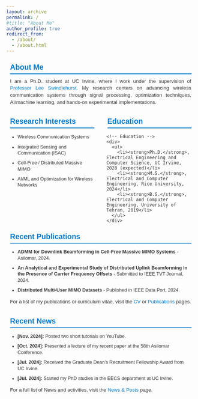 ```yaml
---
layout: archive
permalink: /
#title: "About Me"
author_profile: true
redirect_from: 
  - /about/
  - /about.html
---
```


<style>
.about-page {
  max-width: 800px;
  margin: 0 auto;
  padding: 10px;
  font-family: Arial, sans-serif;
  color: #333;
}

.about-page section {
  margin-bottom: 30px;
  margin-top: 0;
}

.about-page h2 {
  font-size: 1.4em;
  color: #007acc;
  border-bottom: 2px solid #007acc;
  padding-bottom: 5px;
  margin-top: 0;
  margin-bottom: 10px;
}

.about-page p {
  line-height: 1.4;
  font-size: 0.95em;
  margin-top: 5px;
  text-align: justify;
  margin-right: 1px;
}

.about-page ul {
  list-style-type: disc;
  padding-left: 20px;
}

.about-page ul li {
  font-size: 0.9em;
  line-height: 1.3;
  margin-bottom: 10px;
}

.about-page a {
  color: #007acc;
  text-decoration: none;
}

.about-page a:hover {
  text-decoration: underline;
}

/* Two-column layout for titles */
.horizontal-titles {
  display: grid;
  grid-template-columns: 1fr 1fr; /* Two equal columns for titles */
  gap: 35px;
  align-items: center; /* Align titles vertically */
}

.horizontal-titles h2 {
  text-align: left; /* Center-align the titles horizontally */
  border-bottom: 2px solid #007acc; /* Remove the underline from these titles */
  margin-bottom: 1px; /* Reduce the gap below these titles */
}

/* Two-column grid for content */
.two-column-grid {
  display: grid;
  grid-template-columns: 1fr 1fr; /* Two equal columns for content */
  gap: 30px;
  margin-bottom: 10px;
}
</style>

<div class="about-page">

  <!-- About Me Section -->
  <section class="about-me">
    <h2>About Me</h2>
    <p>
        I am a Ph.D. student at UC Irvine, where I work under the supervision of <a href="https://scholar.google.com/citations?user=ibAcKWwAAAAJ&hl=en" target="_blank">Professor Lee Swindlehurst</a>.
        My research centers on advancing wireless communication systems through signal processing, optimization techniques, AI/machine learning, and hands-on experimental implementations.
    </p>
  </section>

  <!-- Horizontal Titles Section -->
  <div class="horizontal-titles">
    <h2>Research Interests</h2>
    <h2>Education</h2>
  </div>

  <!-- Research Interests and Education Content -->
  <div class="two-column-grid">
    <!-- Research Interests -->
    <div>
      <ul>
        <li>Wireless Communication Systems</li>
        <li>Integrated Sensing and Communication (ISAC)</li>
        <li>Cell‑Free / Distributed Massive MIMO</li>
        <li>AI/ML and Optimization for Wireless Networks</li>
      </ul>
    </div>

    <!-- Education -->
    <div>
      <ul>
        <li><strong>Ph.D.</strong>, Electrical Engineering and Computer Science, UC Irvine, 2028 (expected)</li>
        <li><strong>M.S.</strong>, Electrical and Computer Engineering, Rice University, 2024</li>
        <li><strong>B.S.</strong>, Electrical and Computer Engineering, University of Tehran, 2019</li>
      </ul>
    </div>
  </div>

  <!-- Recent Publications Section -->
  <section class="recent-publications">
    <h2>Recent Publications</h2>
    <ul>
      <li><strong>ADMM for Downlink Beamforming in Cell‑Free Massive MIMO Systems</strong> - Asilomar, 2024.</li>
      <li><strong>An Analytical and Experimental Study of Distributed Uplink Beamforming in the Presence of Carrier Frequency Offsets</strong> - Submitted to IEEE TVT Journal, 2024.</li>
      <li><strong>Distributed Multi‑User MIMO Datasets</strong> - Published in IEEE Data Port, 2024.</li>
    </ul>
    <p>
      For a list of my publications or curriculum vitae, visit the <a href="/cv/">CV</a> or <a href="/publications/">Publications</a> pages.
    </p>
  </section>

  <!-- Recent News Section -->
  <section class="recent-news">
    <h2>Recent News</h2>
    <ul>
      <li><strong>[Nov. 2024]:</strong> Posted two short tutorials on YouTube.</li>
      <li><strong>[Oct. 2024]:</strong> Presented a lecture of my recent paper at the 58th Asilomar Conference.</li>
      <li><strong>[Jul. 2024]:</strong> Received the Graduate Dean’s Recruitment Fellowship Award from UC Irvine.</li>
      <li><strong>[Jul. 2024]:</strong> Started my PhD studies in the EECS department at UC Irvine.</li>
    </ul>
    <p>
      For a full list of News and activities, visit the <a href="/year-archive/">News & Posts</a> page.
    </p>
  </section>
</div>